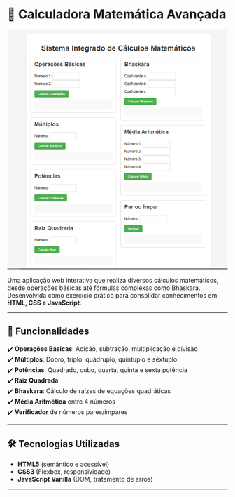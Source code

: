 # 🧮 Calculadora Matemática Avançada

![Preview da Calculadora](calculadora.PNG) 

Uma aplicação web interativa que realiza diversos cálculos matemáticos, desde operações básicas até fórmulas complexas como Bhaskara. Desenvolvida como exercício prático para consolidar conhecimentos em **HTML, CSS e JavaScript**.

---
## 🚀 Funcionalidades


✔️ **Operações Básicas**: Adição, subtração, multiplicação e divisão  
✔️ **Múltiplos**: Dobro, triplo, quádruplo, quíntuplo e sêxtuplo  
✔️ **Potências**: Quadrado, cubo, quarta, quinta e sexta potência  
✔️ **Raiz Quadrada**  
✔️ **Bhaskara**: Cálculo de raízes de equações quadráticas  
✔️ **Média Aritmética** entre 4 números  
✔️ **Verificador** de números pares/ímpares

---
## 🛠️ Tecnologias Utilizadas

- **HTML5** (semântico e acessível)  
- **CSS3** (Flexbox, responsividade)  
- **JavaScript Vanilla** (DOM, tratamento de erros)

---
